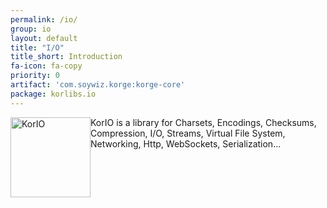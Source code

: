 ```yaml
---
permalink: /io/
group: io
layout: default
title: "I/O"
title_short: Introduction
fa-icon: fa-copy
priority: 0
artifact: 'com.soywiz.korge:korge-core'
package: korlibs.io
---
```


<img alt="KorIO" src="/i/logos/korio.svg" width="128" height="128" style="float: left;" />

KorIO is a library for Charsets, Encodings, Checksums, Compression, I/O, Streams, Virtual File System, Networking, Http, WebSockets, Serialization...
